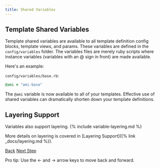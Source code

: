 ```yaml
---
title: Shared Variables
---
```


## Template Shared Variables

Template shared variables are available to all template definition config blocks, template views, and params.  These variables are defined in the `config/variables` folder.  The variables files are merely ruby scripts where instance variables (variables with an @ sign in front) are made available.

Here's an example:

`config/variables/base.rb`:

```ruby
@ami = "ami-base"
```

The `@ami` variable is now available to all of your templates.  Effective use of shared variables can dramatically shorten down your template definitions.

## Layering Support

Variables also support layering. {% include variable-layering.md %}

More details on layering is covered in [Layering Support]({% link _docs/layering.md %}).

<a id="prev" class="btn btn-basic" href="{% link _docs/app-definitions.md %}">Back</a>
<a id="next" class="btn btn-primary" href="{% link _docs/params.md %}">Next Step</a>
<p class="keyboard-tip">Pro tip: Use the <- and -> arrow keys to move back and forward.</p>
